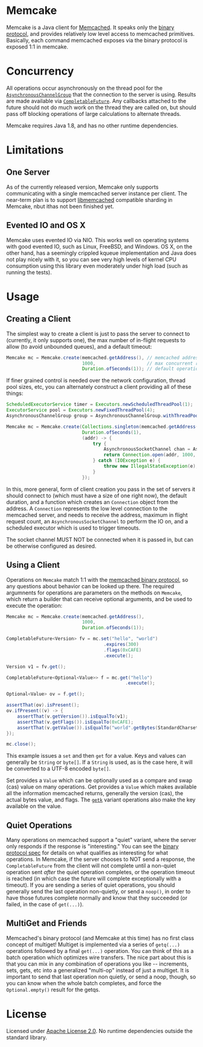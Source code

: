# Memcake

Memcake is a Java client for [Memcached](https://memcached.org/). It speaks only the [binary protocol](https://github.com/memcached/memcached/wiki/BinaryProtocolRevamped), and provides relatively low level access to memcached primitives. Basically, each command memcached exposes via the binary protocol is exposed 1:1 in memcake.

# Concurrency

All operations occur asynchronously on the thread pool for the [`AsynchronousChannelGroup`](https://docs.oracle.com/javase/8/docs/api/java/nio/channels/AsynchronousChannelGroup.html) that the connection to the server is using. Results are made available via [`CompletableFuture`](https://docs.oracle.com/javase/8/docs/api/java/util/concurrent/CompletableFuture.html). Any callbacks attached to the future should not do much work on the thread they are called on, but should pass off blocking operations of large calculations to alternate threads.

Memcake requires Java 1.8, and has no other runtime dependencies.

# Limitations

## One Server

As of the currently released version, Memcake only supports communicating with a single memcached server instance per client. The near-term plan is to support [libmemcached](http://libmemcached.org/libMemcached.html) compatible sharding in Memcake, nbut ithas not been finished yet.

## Evented IO and OS X

Memcake uses evented IO via NIO. This works well on operating systems with good evented IO, such as Linux, FreeBSD, and Windows. OS X, on the other hand, has a seemingly crippled kqueue implementation and Java does not play nicely with it, so you can see very high levels of kernel CPU consumption using this library even moderately under high load (such as running the tests).

# Usage

## Creating a Client

The simplest way to create a client is just to pass the server to connect to (currently, it only supports one), the max number of in-flight requests to allow (to avoid unbounded queues), and a default timeout:

```java
Memcake mc = Memcake.create(memcached.getAddress(), // memcached address
                            1000,                   // max concurrent requests
                            Duration.ofSeconds(1)); // default operation timeout
```

If finer grained control is needed over the network configuration, thread pool sizes, etc, you can alternately construct a client providing all of these things:

```java
ScheduledExecutorService timer = Executors.newScheduledThreadPool(1);
ExecutorService pool = Executors.newFixedThreadPool(4);
AsynchronousChannelGroup group = AsynchronousChannelGroup.withThreadPool(pool);

Memcake mc = Memcake.create(Collections.singleton(memcached.getAddress()),
                            Duration.ofSeconds(1),
                            (addr) -> {
                                try {
                                    AsynchronousSocketChannel chan = AsynchronousSocketChannel.open(group);
                                    return Connection.open(addr, 1000, chan, timer);
                                } catch (IOException e) {
                                    throw new IllegalStateException(e);
                                }
                            });
```

In this, more general, form of client creation you pass in the set of servers it should connect to (which must have a size of one right now), the default duration, and a function which creates an `Connection` object from the address. A `Connection` represents the low level connection to the memcached server, and needs to receive the address, maximum in flight request count, an `AsynchronousSocketChannel` to perform the IO on, and a scheduled executor which is used to trigger timeouts.

The socket channel MUST NOT be connected when it is passed in, but can be otherwise configured as desired.

## Using a Client

Operations on `Memcake` match 1:1 with the [memcached binary protocol](https://github.com/memcached/memcached/wiki/BinaryProtocolRevamped), so any questions about behavior can be looked up there. The required argumnents for operations are parameters on the methods on `Memcake`, which return a builder that can receive optional arguments, and be used to execute the operation:

```java
Memcake mc = Memcake.create(memcached.getAddress(),
                            1000,
                            Duration.ofSeconds(1));

CompletableFuture<Version> fv = mc.set("hello", "world")
                                    .expires(300)
                                    .flags(0xCAFE)
                                    .execute();

Version v1 = fv.get();

CompletableFuture<Optional<Value>> f = mc.get("hello")
                                            .execute();

Optional<Value> ov = f.get();

assertThat(ov).isPresent();
ov.ifPresent((v) -> {
    assertThat(v.getVersion()).isEqualTo(v1);
    assertThat(v.getFlags()).isEqualTo(0xCAFE);
    assertThat(v.getValue()).isEqualTo("world".getBytes(StandardCharsets.UTF_8));
});

mc.close();
```

This example issues a `set` and then `get` for a value. Keys and values can generally be `String` or `byte[]`. If a `String` is used, as is the case here, it will be converted to a UTF-8 encoded `byte[]`.

Set provides a `Value` which can be optionally used as a compare and swap (cas) value on many operations. Get provides a `Value` which makes available all the information memcached returns, generally the version (cas), the actual bytes value, and flags. The [`getk`](https://github.com/memcached/memcached/wiki/BinaryProtocolRevamped#get-get-quietly-get-key-get-key-quietly) variant operations also make the key available on the value.

## Quiet Operations

Many operations on memcached support a "quiet" variant, where the server only responds if the response is "interesting." You can see the [binary protocol spec](https://github.com/memcached/memcached/wiki/BinaryProtocolRevamped) for details on what qualifies as interesting for what operations. In Memcake, if the server chooses to NOT send a response, the `CompletableFuture` from the client will not complete until a non-quiet operation sent *after* the quiet operation completes, or the operation timeout is reached (in which case the future will complete exceptionally with a timeout). If you are sending a series of quiet operations, you should generally send the last operation non-quietly, or send a `noop()`, in order to have those futures complete normally and know that they succeeded (or failed, in the case of `get(...)`).

## MultiGet and Friends

Memcached's binary protocol (and Memcake at this time) has no first class concept of multiget! Multiget is implemented via a series of `getq(...)` operations followed by a final `get(...)` operation. You can think of this as a batch operation which optimizes wire transfers. The nice part about this is that you can mix in any combination of operations you like -- increments, sets, gets, etc into a generalized "multi-op" instead of just a multiget. It is important to send that last operation non quietly, or send a noop, though, so you can know when the whole batch completes, and force the `Optional.empty()` result for the getqs.

# License

Licensed under [Apache License 2.0](https://github.com/brianm/memcake/blob/master/LICENSE). No runtime dependencies outside the standard library.